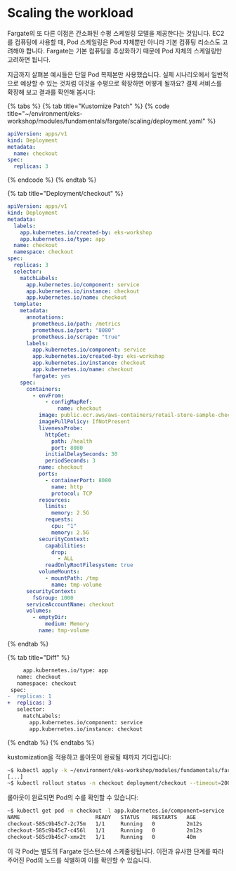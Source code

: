 # Scaling the workload

Fargate의 또 다른 이점은 간소화된 수평 스케일링 모델을 제공한다는 것입니다. EC2를 컴퓨팅에 사용할 때, Pod 스케일링은 Pod 자체뿐만 아니라 기본 컴퓨팅 리소스도 고려해야 합니다. Fargate는 기본 컴퓨팅을 추상화하기 때문에 Pod 자체의 스케일링만 고려하면 됩니다.

지금까지 살펴본 예시들은 단일 Pod 복제본만 사용했습니다. 실제 시나리오에서 일반적으로 예상할 수 있는 것처럼 이것을 수평으로 확장하면 어떻게 될까요? 결제 서비스를 확장해 보고 결과를 확인해 봅시다:

{% tabs %}
{% tab title="Kustomize Patch" %}
{% code title="~/environment/eks-workshop/modules/fundamentals/fargate/scaling/deployment.yaml" %}
```yaml
apiVersion: apps/v1
kind: Deployment
metadata:
  name: checkout
spec:
  replicas: 3
```
{% endcode %}
{% endtab %}

{% tab title="Deployment/checkout" %}
```yaml
apiVersion: apps/v1
kind: Deployment
metadata:
  labels:
    app.kubernetes.io/created-by: eks-workshop
    app.kubernetes.io/type: app
  name: checkout
  namespace: checkout
spec:
  replicas: 3
  selector:
    matchLabels:
      app.kubernetes.io/component: service
      app.kubernetes.io/instance: checkout
      app.kubernetes.io/name: checkout
  template:
    metadata:
      annotations:
        prometheus.io/path: /metrics
        prometheus.io/port: "8080"
        prometheus.io/scrape: "true"
      labels:
        app.kubernetes.io/component: service
        app.kubernetes.io/created-by: eks-workshop
        app.kubernetes.io/instance: checkout
        app.kubernetes.io/name: checkout
        fargate: yes
    spec:
      containers:
        - envFrom:
            - configMapRef:
                name: checkout
          image: public.ecr.aws/aws-containers/retail-store-sample-checkout:0.4.0
          imagePullPolicy: IfNotPresent
          livenessProbe:
            httpGet:
              path: /health
              port: 8080
            initialDelaySeconds: 30
            periodSeconds: 3
          name: checkout
          ports:
            - containerPort: 8080
              name: http
              protocol: TCP
          resources:
            limits:
              memory: 2.5G
            requests:
              cpu: "1"
              memory: 2.5G
          securityContext:
            capabilities:
              drop:
                - ALL
            readOnlyRootFilesystem: true
          volumeMounts:
            - mountPath: /tmp
              name: tmp-volume
      securityContext:
        fsGroup: 1000
      serviceAccountName: checkout
      volumes:
        - emptyDir:
            medium: Memory
          name: tmp-volume
```
{% endtab %}

{% tab title="Diff" %}
```diff
     app.kubernetes.io/type: app
   name: checkout
   namespace: checkout
 spec:
-  replicas: 1
+  replicas: 3
   selector:
     matchLabels:
       app.kubernetes.io/component: service
       app.kubernetes.io/instance: checkout
```
{% endtab %}
{% endtabs %}

kustomization을 적용하고 롤아웃이 완료될 때까지 기다립니다:

```bash
~$ kubectl apply -k ~/environment/eks-workshop/modules/fundamentals/fargate/scaling
[...]
~$ kubectl rollout status -n checkout deployment/checkout --timeout=200s
```

롤아웃이 완료되면 Pod의 수를 확인할 수 있습니다:

```bash
~$ kubectl get pod -n checkout -l app.kubernetes.io/component=service
NAME                        READY   STATUS    RESTARTS   AGE
checkout-585c9b45c7-2c75m   1/1     Running   0          2m12s
checkout-585c9b45c7-c456l   1/1     Running   0          2m12s
checkout-585c9b45c7-xmx2t   1/1     Running   0          40m
```

이 각 Pod는 별도의 Fargate 인스턴스에 스케줄링됩니다. 이전과 유사한 단계를 따라 주어진 Pod의 노드를 식별하여 이를 확인할 수 있습니다.

